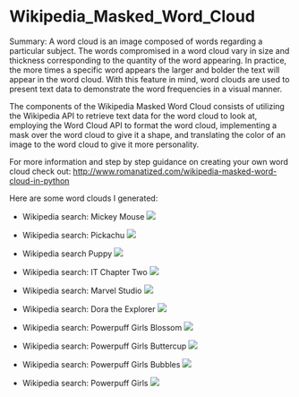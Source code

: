 # Wikipedia_Masked_Word_Cloud

Summary: A word cloud is an image composed of words regarding a particular subject. The words compromised in a word cloud vary in size and thickness corresponding to the quantity of the word appearing. In practice, the more times a specific word appears the larger and bolder the text will appear in the word cloud. With this feature in mind, word clouds are used to present text data to demonstrate the word frequencies in a visual manner.

The components of the Wikipedia Masked Word Cloud consists of utilizing the Wikipedia API to retrieve text data for the word cloud to look at, employing the Word Cloud API to format the word cloud, implementing a mask over the word cloud to give it a shape, and translating the color of an image to the word cloud to give it more personality.

For more information and step by step guidance on creating your own word cloud check out: http://www.romanatized.com/wikipedia-masked-word-cloud-in-python 

Here are some word clouds I generated:

* Wikipedia search: Mickey Mouse
![](images/mickeyMouse.png)

* Wikipedia search: Pickachu
![](images/pickachu.png)

* Wikipedia search Puppy
![](images/puppy.png)

* Wikipedia search: IT Chapter Two
![](images/itChapterTwo.png)

* Wikipedia search: Marvel Studio
![](images/marvelStudio.png)

* Wikipedia search: Dora the Explorer
![](images/dora.png)

* Wikipedia search: Powerpuff Girls Blossom
![](images/blossom.png)

* Wikipedia search: Powerpuff Girls Buttercup
![](images/buttercup.png)

* Wikipedia search: Powerpuff Girls Bubbles
![](images/bubbles.png)

* Wikipedia search: Powerpuff Girls
![](images/powerpuffGirls.png)

